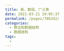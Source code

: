 ```yaml
---
title: 串、数组、广义表
date: 2021-03-21 19:05:37
permalink: /pages/7863d2/
categories:
  - 算法和数据结构
  - 数据结构
tags:
  - 
---
```

